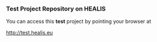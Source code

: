 ### Test Project Repository on HEALIS

You can access this **test** project by pointing your browser at

http://test.healis.eu

